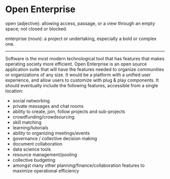 # Open Enterprise

open (adjective): allowing access, passage, or a view through an empty space; not closed or blocked.

enterprise (noun): a project or undertaking, especially a bold or complex one.

-----
Software is the most modern technological tool that has features that makes operating society more efficient. Open Enterprise is an open source application suite that will have the features needed to organize communities or organizations of any size. It would be a platform with a unified user experience, and allow users to customize with plug & play components. It should eventually include the following features, accessible from a single location: 

* social networking
* private messages and chat rooms
* ability to create, join, follow projects and sub-projects
* crowdfunding/crowdsourcing
* skill matching
* learning/tutorials
* ability to organizing meetings/events
* governance / collective decision making
* document collaboration
* data science tools
* resource management/pooling
* collective budgeting
* amongst many other planning/finance/collaboration features to maximize operational efficiency
